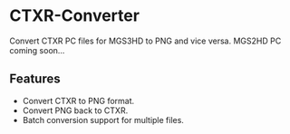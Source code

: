 # CTXR-Converter
Convert CTXR PC files for MGS3HD to PNG and vice versa.
MGS2HD PC coming soon...

## Features

- Convert CTXR to PNG format.
- Convert PNG back to CTXR.
- Batch conversion support for multiple files.
